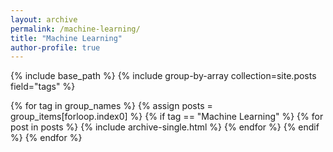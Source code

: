 ```yaml
---
layout: archive
permalink: /machine-learning/
title: "Machine Learning"
author-profile: true
---
```


{% include base_path %}
{% include group-by-array collection=site.posts field="tags" %}

{% for tag in group_names %}
  {% assign posts = group_items[forloop.index0] %}
  {% if tag == "Machine Learning" %}
    {% for post in posts %}
      {% include archive-single.html %}
    {% endfor %}
  {% endif %}
{% endfor %}
